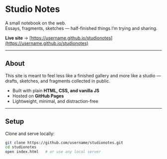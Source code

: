# Studio Notes

A small notebook on the web.  
Essays, fragments, sketches — half-finished things I’m trying and sharing.  

**Live site** → [https://username.github.io/studionotes](https://username.github.io/studionotes)

---

## About
This site is meant to feel less like a finished gallery and more like a studio —  
drafts, sketches, and fragments collected in public.  

- Built with plain **HTML, CSS, and vanilla JS**  
- Hosted on **GitHub Pages**  
- Lightweight, minimal, and distraction-free  

---

## Setup
Clone and serve locally:

```bash
git clone https://github.com/username/studionotes.git
cd studionotes
open index.html   # or use any local server
